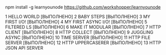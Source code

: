 npm install -g learnyounode
https://github.com/workshopper/learnyounode

1 HELLO WORLD                                                 [ВЫПОЛНЕНО]
2 BABY STEPS                                                  [ВЫПОЛНЕНО]
3 MY FIRST I/O!                                               [ВЫПОЛНЕНО]
4 MY FIRST ASYNC I/O!                                         [ВЫПОЛНЕНО]
5 FILTERED LS                                                 [ВЫПОЛНЕНО]
6 MAKE IT MODULAR                                             [ВЫПОЛНЕНО]
7 HTTP CLIENT                                                 [ВЫПОЛНЕНО]
8 HTTP COLLECT                                                [ВЫПОЛНЕНО]
9 JUGGLING ASYNC                                              [ВЫПОЛНЕНО]
10 TIME SERVER                                                 [ВЫПОЛНЕНО]
11 HTTP FILE SERVER                                            [ВЫПОЛНЕНО]
12 HTTP UPPERCASERER                                           [ВЫПОЛНЕНО]
13 HTTP JSON API SERVER
